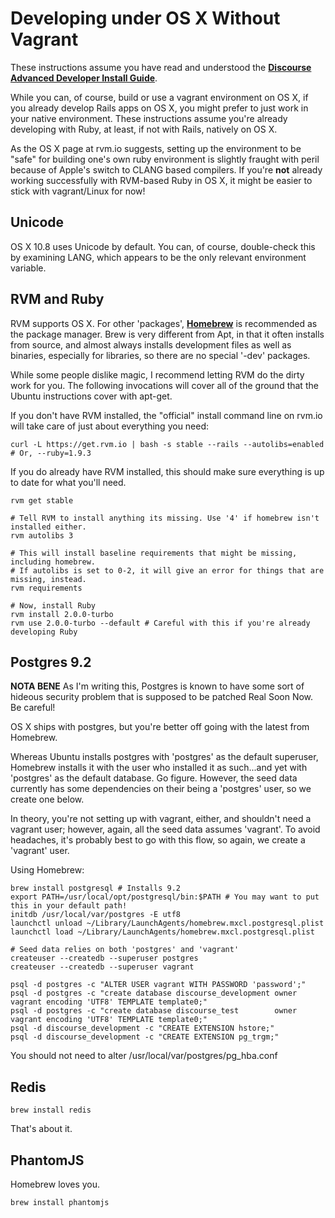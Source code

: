 # Developing under OS X Without Vagrant

These instructions assume you have read and understood the **[Discourse Advanced Developer Install Guide](https://github.com/discourse/discourse/blob/master/docs/DEVELOPER-ADVANCED.md)**. 

While you can, of course, build or use a vagrant environment on OS X, if you already develop Rails apps on OS X, you might prefer to just work in your native environment. These instructions assume you're already developing with Ruby, at least, if not with Rails, natively on OS X.

As the OS X page at rvm.io suggests, setting up the environment to be "safe" for building one's own ruby environment is slightly fraught with peril because of Apple's switch to CLANG based compilers. If you're **not** already working successfully with RVM-based Ruby in OS X, it might be easier to stick with vagrant/Linux for now!

## Unicode

OS X 10.8 uses Unicode by default. You can, of course, double-check this by examining LANG, which appears to be the only relevant environment variable.

## RVM and Ruby

RVM supports OS X. For other 'packages', **[Homebrew](http://mxcl.github.com/homebrew)** is recommended as the package manager. Brew is very different from Apt, in that it often installs from source, and almost always installs development files as well as binaries, especially for libraries, so there are no special '-dev' packages.

While some people dislike magic, I recommend letting RVM do the dirty work for you. The following invocations will cover all of the ground that the Ubuntu instructions cover with apt-get.

If you don't have RVM installed, the "official" install command line on rvm.io will take care of just about everything you need:

    curl -L https://get.rvm.io | bash -s stable --rails --autolibs=enabled # Or, --ruby=1.9.3

If you do already have RVM installed, this should make sure everything is up to date for what you'll need.

    rvm get stable

    # Tell RVM to install anything its missing. Use '4' if homebrew isn't installed either.
    rvm autolibs 3

    # This will install baseline requirements that might be missing, including homebrew.
    # If autolibs is set to 0-2, it will give an error for things that are missing, instead.
    rvm requirements

    # Now, install Ruby
    rvm install 2.0.0-turbo
    rvm use 2.0.0-turbo --default # Careful with this if you're already developing Ruby

## Postgres 9.2

**NOTA BENE** As I'm writing this, Postgres is known to have some sort of hideous security problem that is supposed to be patched Real Soon Now. Be careful!

OS X ships with postgres, but you're better off going with the latest from Homebrew.

Whereas Ubuntu installs postgres with 'postgres' as the default superuser, Homebrew installs it with the user who installed it as such...and yet with 'postgres' as the default database. Go figure. However, the seed data currently has some dependencies on their being a 'postgres' user, so we create one below.

In theory, you're not setting up with vagrant, either, and shouldn't need a vagrant user; however, again, all the seed data assumes 'vagrant'. To avoid headaches, it's probably best to go with this flow, so again, we create a 'vagrant' user.

Using Homebrew:

    brew install postgresql # Installs 9.2
    export PATH=/usr/local/opt/postgresql/bin:$PATH # You may want to put this in your default path!
    initdb /usr/local/var/postgres -E utf8
    launchctl unload ~/Library/LaunchAgents/homebrew.mxcl.postgresql.plist
    launchctl load ~/Library/LaunchAgents/homebrew.mxcl.postgresql.plist

    # Seed data relies on both 'postgres' and 'vagrant'
    createuser --createdb --superuser postgres
    createuser --createdb --superuser vagrant

    psql -d postgres -c "ALTER USER vagrant WITH PASSWORD 'password';"
    psql -d postgres -c "create database discourse_development owner vagrant encoding 'UTF8' TEMPLATE template0;"
    psql -d postgres -c "create database discourse_test        owner vagrant encoding 'UTF8' TEMPLATE template0;"
    psql -d discourse_development -c "CREATE EXTENSION hstore;"
    psql -d discourse_development -c "CREATE EXTENSION pg_trgm;"

You should not need to alter /usr/local/var/postgres/pg_hba.conf

## Redis

    brew install redis

That's about it.

## PhantomJS

Homebrew loves you.

    brew install phantomjs




